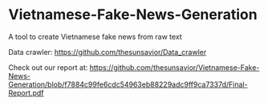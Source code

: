 # Vietnamese-Fake-News-Generation

A tool to create Vietnamese fake news from raw text 

Data crawler: https://github.com/thesunsavior/Data_crawler

Check out our report at: https://github.com/thesunsavior/Vietnamese-Fake-News-Generation/blob/f7884c99fe6cdc54963eb88229adc9ff9ca7337d/Final-Report.pdf 
